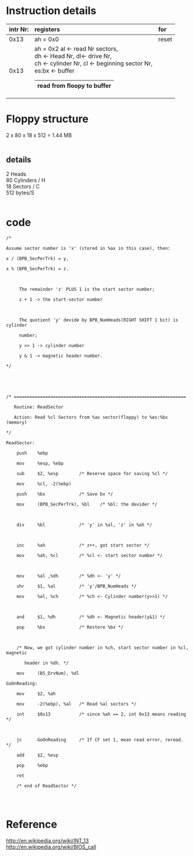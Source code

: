 

# Instruction details #

| intr Nr: | registers | for |
|:---------|:----------|:----|
| 0x13     | ah = 0x0  | reset |
| 0x13     | ah = 0x2  al <- read Nr sectors, <br>dh <- Head Nr, dl<- drive Nr, <br>ch <- cylinder Nr, cl <- beginning sector Nr, <br>es:bx <- buffer <table><thead><th> read from floopy to buffer </th></thead><tbody></tbody></table>

<h1>Floppy structure</h1>

2 x 80 x 18 x 512 = 1.44 MB<br>
<br>
<h2>details</h2>
2 Heads<br>
80 Cylinders / H<br>
18 Sectors / C<br>
512 bytes/S<br>
<br>
<h1>code</h1>
<pre><code>/*<br>
Assume sector number is 'x' (stored in %ax in this case), then:<br>
x / (BPB_SecPerTrk) = y,<br>
x % (BPB_SecPerTrk) = z.<br>
       <br>
     The remainder 'z' PLUS 1 is the start sector number;<br>
     z + 1 -&gt; the start-sector number<br>
     <br>
     The quotient 'y' devide by BPB_NumHeads(RIGHT SHIFT 1 bit) is cylinder <br>
     number;<br>
     y &gt;&gt; 1 -&gt; cylinder number<br>
     y &amp; 1 -&gt; magnetic header number.<br>
*/<br>
<br>
<br>
/* ==================================================================<br>
   Routine: ReadSector<br>
   Action: Read %cl Sectors from %ax sector(floppy) to %es:%bx (memory) <br>
*/<br>
ReadSector:<br>
    push    %ebp<br>
    mov     %esp, %ebp<br>
    sub     $2, %esp        /* Reserve space for saving %cl */<br>
    mov     %cl, -2(%ebp)<br>
    push    %bx             /* Save bx */<br>
    mov     (BPB_SecPerTrk), %bl    /* %bl: the devider */<br>
    <br>
    div     %bl             /* 'y' in %al, 'z' in %ah */<br>
    <br>
    inc     %ah             /* z++, got start sector */<br>
    mov     %ah, %cl        /* %cl &lt;- start sector number */<br>
    <br>
    mov     %al ,%dh        /* %dh &lt;- 'y' */<br>
    shr     $1, %al         /* 'y'/BPB_NumHeads */<br>
    mov     %al, %ch        /* %ch &lt;- Cylinder number(y&gt;&gt;1) */<br>
    <br>
    and     $1, %dh         /* %dh &lt;- Magnetic header(y&amp;1) */<br>
    pop     %bx             /* Restore %bx */<br>
    <br>
    /* Now, we got cylinder number in %ch, start sector number in %cl, magnetic<br>
       header in %dh. */<br>
    mov     (BS_DrvNum), %dl<br>
GoOnReading:<br>
    mov     $2, %ah<br>
    mov     -2(%ebp), %al   /* Read %al sectors */<br>
    int     $0x13           /* since %ah == 2, int 0x13 means reading */<br>
    <br>
    jc      GoOnReading     /* If CF set 1, mean read error, reread. */<br>
    add     $2, %esp<br>
    pop     %ebp<br>
    ret<br>
    /* end of ReadSector */<br>
<br>
</code></pre>


<h1>Reference</h1>
<a href='http://en.wikipedia.org/wiki/INT_13'>http://en.wikipedia.org/wiki/INT_13</a> <br>
<a href='http://en.wikipedia.org/wiki/BIOS_call'>http://en.wikipedia.org/wiki/BIOS_call</a>
